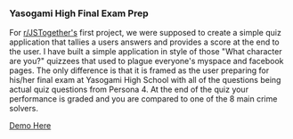 ### Yasogami High Final Exam Prep
For [r/JSTogether's](http://reddit.com/r/jstogether) first project, we were supposed to create a simple quiz application that tallies a users answers and provides a score at the end to the user. I have built a simple application in style of those "What character are you?" quizzees that used to plague everyone's myspace and facebook pages. The only difference is that it is framed as the user preparing for his/her final exam at Yasogami High School with all of the questions being actual quiz questions from Persona 4. At the end of the quiz your performance is graded and you are compared to one of the 8 main crime solvers.

[Demo Here](https://www.youtube.com/watch?v=QaAhf2bNDS8)

